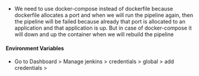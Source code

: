 - We need to use docker-compose instead of dockerfile because dockerfile allocates a port and when we will run the pipeline again, then the pipeline will be failed because already that port is allocated to an application and that application is up. But in case of docker-compose it will down and up the container when we will rebuild the pipeline

#### Environment Variables
- Go to Dashboard > Manage jenkins > credentials > global > add credentials > 

